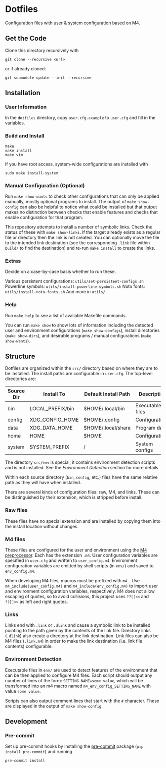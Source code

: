 # Dotfiles
Configuration files with user & system configuration based on M4.

## Get the Code
Clone this directory recursively with
```Shell
git clone --recursive <url>
```
or if already cloned:
```Shell
git submodule update --init --recursive
```

## Installation
### User Information
In the `dotfiles` directory, copy `user.cfg.example` to `user.cfg` and fill in
the variables.

### Build and Install
```Shell
make
make install
make vim
```
If you have root access, system-wide configurations are installed with
```Shell
sudo make install-system
```

### Manual Configuration (Optional)
Run `make show-wants` to check other configurations that can only be applied
manually, mostly optional programs to install.
The output of `make show-config` can also be helpful to notice what could be
installed but that output makes no distinction between checks that enable
features and checks that enable configuration for that program.

This repository attempts to install a number of symbolic links.
Check the status of these with `make show-links`.
If the target already exists as a regular file or directory then the link is not
created. You can optionally move the file to the intended link destination
(see the corresponding `.link` file within `build/` to find the destination)
and re-run `make install` to create the links.

### Extras
Decide on a case-by-case basis whether to run these.

Various persistent configurations: `utils/set-persistent-configs.sh`
Powerline symbols: `utils/install-powerline-symbols.sh`
Noto fonts: `utils/install-noto-fonts.sh`
And more in `utils/`

### Help
Run `make help` to see a list of available Makefile commands.

You can run `make show` to show lots of information including
the detected user and environment configurations (`make show-configs`),
install directories (`make show-dirs`),
and desirable programs / manual configurations (`make show-wants`).

## Structure
Dotfiles are organized within the `src/` directory based on where they are to
be installed.
The install paths are configurable in `user.cfg`.
The top-level directories are:

| Source Dir | Install To        | Default Install Path | Description      |
| ---------- | ----------------- | -------------------- | ---------------- |
| bin        | LOCAL\_PREFIX/bin | $HOME/.local/bin     | Executable files |
| config     | XDG\_CONFIG\_HOME | $HOME/.config        | Configurations   |
| data       | XDG\_DATA\_HOME   | $HOME/.local/share   | Program data     |
| home       | HOME              | $HOME                | Configurations   |
| system     | SYSTEM\_PREFIX    | /                    | System configs   |

The directory `src/env` is special, it contains environment detection scripts
and is not installed. See the _Environment Detection_ section for more details.

Within each source directory (`bin`, `config`, etc.) files have the same
relative path as they will have when installed.

There are several kinds of configuration files: raw, M4, and links.
These can be distinguished by their extension, which is stripped before
install.

### Raw files
These files have no special extension and are installed by copying them into the
install location without changes.

### M4 files
These files are configured for the user and environment using the
[M4 preprocessor](https://www.gnu.org/software/m4/m4.html).
Each has the extension `.m4`. User configuration variables are specified in
`user.cfg` and written to `user_config.m4`. Environment configuration variables
are emitted by shell scripts (in `env/`) and saved to `env_config.m4`.

When developing M4 files, macros must be prefixed with `m4_`.
Use `m4_include(user_config.m4)` and `m4_include(env_config.m4)` to import user
and environment configuration variables, respectively.
M4 does not allow escaping of quotes, so to avoid collisions, this project uses
`??[[<<` and `??]]>>` as left and right quotes.

### Links
Links end with `.link` or `.dlink` and cause a symbolic link to be installed
pointing to the path given by the contents of the link file.
Directory links (`.dlink`) also create a directory at the link destination.
Link files can also be M4 files (`.link.m4`) in order to make the link
destination (i.e. link file contents) configurable.

### Environment Detection
Executable files in `env/` are used to detect features of the environment that
can be then applied to configure M4 files.
Each script should output any number of lines of the form:
`SETTING_NAME=some value`,
which will be transformed into an m4 macro named `m4_env_config_SETTING_NAME`
with value `some value`.

Scripts can also output comment lines that start with the `#` character.
These are displayed in the output of `make show-config`.

## Development
### Pre-commit
Set up pre-commit hooks by installing the [pre-commit](http://pre-commit.com)
package (`pip install pre-commit`) and running

```bash
pre-commit install
```
